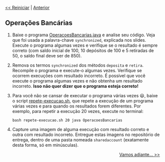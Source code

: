 <p align="left"><a href="../README.md"><< Reiniciar</a> | <a href="README01.md">Anterior</a></p>

## Operações Bancárias


1. Baixe o programa [OperacoesBancarias.java](../src/sharedaccount/OperacoesBancarias.java) e analise seu código. Veja que foi usada a palavra-chave `synchronized`, explicada nos slides. Execute o programa algumas vezes e verifique se o resultado é sempre correto (com saldo inicial de 100, 10 depósitos de 100 e 5 retiradas de 50, o saldo final deve ser de 850).


2. Remova os termos `synchronized` dos métodos `deposita` e `retira`. Recompile o programa e execute-o algumas vezes. Verifique se ocorrem execuções com resultado incorreto.
É possível que você execute o programa algumas vezes e não obtenha um resultado incorreto. **Isso não quer dizer que o programa esteja correto!**


4. Para você não se cansar de executar o programa várias vezes :smiley:, baixe o script [repete-execucao.sh](../src/sharedaccount/repete-execucao.sh), que repete a execução de um programa várias vezes e para quando os resultados forem diferentes.
Por exemplo, para repetir a execução 20 vezes, execute no terminal:
   ```
   bash repete-execucao.sh 20 java OperacoesBancarias
   ```

4. Capture uma imagem de alguma execução com resultado correto e outra com resultado incorreto. Entregue estas imagens no repositório de entrega, dentro de uma pasta nomeada `sharedaccount` (exatamente desta forma, só em minúsculas).








<p align="right"><a href="README03.md">Vamos adiante... >></a> </p>

